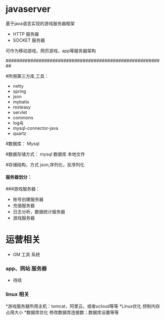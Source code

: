 # javaserver
基于java语言实现的游戏服务器框架

* HTTP 服务器
* SOCKET 服务器

可作为移动游戏，网页游戏，app等服务器架构

##########################################################

#所用第三方库,工具：
* netty
* spring
* json
* mybatis
* resteasy
* servlet
* commons
* log4j
* mysql-connector-java
* quartz


#数据库：
Mysql

#数据存储方式：
mysql 数据库
本地文件

#存储结构，方式
json,序列化，反序列化


#### 服务器划分：
###游戏服务器：
*  账号创建服务器
*  充值服务器
*  日志分析，数据统计服务器
*  游戏服务器

# 运营相关
* GM 工具 系统


### app、网站 服务器
* 待续


### linux 相关
*游戏服务器所用主机：tomcat，阿里云，或者ucloud等等
*Linux优化 控制内存占用大小
*数据库优化 修改数据库连接数；数据库设置等等

